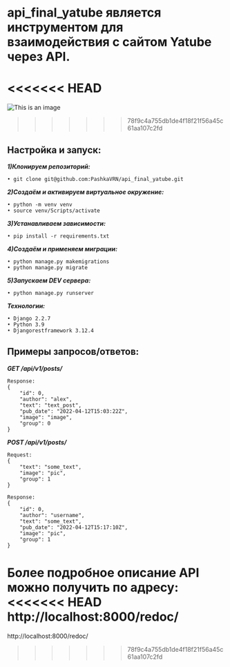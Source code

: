 # api_final_yatube является инструментом для взаимодействия с сайтом Yatube через API.

<<<<<<< HEAD
=======
![This is an image](https://i.ytimg.com/vi/5YJ_dlM1ibc/maxresdefault.jpg)
>>>>>>> 78f9c4a755db1de4f18f21f56a45c61aa107c2fd
## Настройка и запуск:

***1)Клонируем репозиторий:***
``` 
• git clone git@github.com:PashkaVRN/api_final_yatube.git
``` 

***2)Создаём и активируем виртуальное окружение:***
``` 
• python -m venv venv
• source venv/Scripts/activate
``` 

***3)Устанавливаем зависимости:***
``` 
• pip install -r requirements.txt
``` 

***4)Создаём и применяем миграции:***
``` 
• python manage.py makemigrations
• python manage.py migrate
``` 
***5)Запускаем DEV сервера:***
``` 
• python manage.py runserver
``` 
***Технологии:***
``` 
• Django 2.2.7
• Python 3.9
• Djangorestframework 3.12.4
``` 
## Примеры запросов/ответов:
***GET /api/v1/posts/***
``` 
Response:
{
    "id": 0,
    "author": "alex",
    "text": "text_post",
    "pub_date": "2022-04-12T15:03:22Z",
    "image": "image",
    "group": 0
}
``` 
***POST /api/v1/posts/***
``` 
Request:
{
    "text": "some_text",
    "image": "pic",
    "group": 1
}
``` 
``` 
Response:
{
    "id": 0,
    "author": "username",
    "text": "some_text",
    "pub_date": "2022-04-12T15:17:10Z",
    "image": "pic",
    "group": 1
}
``` 
Более подробное описание API можно получить по адресу:
<<<<<<< HEAD
http://localhost:8000/redoc/
=======
http://localhost:8000/redoc/
>>>>>>> 78f9c4a755db1de4f18f21f56a45c61aa107c2fd
